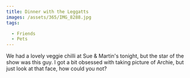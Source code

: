 ```yaml
---
title: Dinner with the Leggatts
images: /assets/365/IMG_8288.jpg
tags:

  - Friends
  - Pets
---
```

We had a lovely veggie chilli at Sue & Martin's tonight, but the star of the show was this guy. I got a bit obsessed with taking picture of Archie, but just look at that face, how could you not?